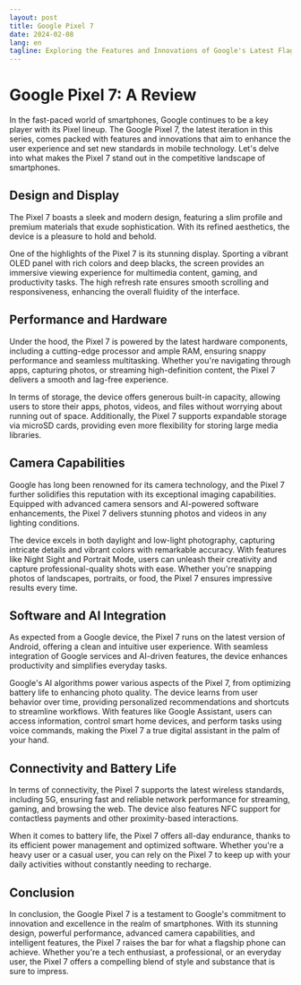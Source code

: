 ```yaml
---
layout: post
title: Google Pixel 7
date: 2024-02-08
lang: en
tagline: Exploring the Features and Innovations of Google's Latest Flagship Phone
---
```


# Google Pixel 7: A Review

In the fast-paced world of smartphones, Google continues to be a key player with its Pixel lineup. The Google Pixel 7, the latest iteration in this series, comes packed with features and innovations that aim to enhance the user experience and set new standards in mobile technology. Let's delve into what makes the Pixel 7 stand out in the competitive landscape of smartphones.

## Design and Display

The Pixel 7 boasts a sleek and modern design, featuring a slim profile and premium materials that exude sophistication. With its refined aesthetics, the device is a pleasure to hold and behold.

One of the highlights of the Pixel 7 is its stunning display. Sporting a vibrant OLED panel with rich colors and deep blacks, the screen provides an immersive viewing experience for multimedia content, gaming, and productivity tasks. The high refresh rate ensures smooth scrolling and responsiveness, enhancing the overall fluidity of the interface.

## Performance and Hardware

Under the hood, the Pixel 7 is powered by the latest hardware components, including a cutting-edge processor and ample RAM, ensuring snappy performance and seamless multitasking. Whether you're navigating through apps, capturing photos, or streaming high-definition content, the Pixel 7 delivers a smooth and lag-free experience.

In terms of storage, the device offers generous built-in capacity, allowing users to store their apps, photos, videos, and files without worrying about running out of space. Additionally, the Pixel 7 supports expandable storage via microSD cards, providing even more flexibility for storing large media libraries.

## Camera Capabilities

Google has long been renowned for its camera technology, and the Pixel 7 further solidifies this reputation with its exceptional imaging capabilities. Equipped with advanced camera sensors and AI-powered software enhancements, the Pixel 7 delivers stunning photos and videos in any lighting conditions.

The device excels in both daylight and low-light photography, capturing intricate details and vibrant colors with remarkable accuracy. With features like Night Sight and Portrait Mode, users can unleash their creativity and capture professional-quality shots with ease. Whether you're snapping photos of landscapes, portraits, or food, the Pixel 7 ensures impressive results every time.

## Software and AI Integration

As expected from a Google device, the Pixel 7 runs on the latest version of Android, offering a clean and intuitive user experience. With seamless integration of Google services and AI-driven features, the device enhances productivity and simplifies everyday tasks.

Google's AI algorithms power various aspects of the Pixel 7, from optimizing battery life to enhancing photo quality. The device learns from user behavior over time, providing personalized recommendations and shortcuts to streamline workflows. With features like Google Assistant, users can access information, control smart home devices, and perform tasks using voice commands, making the Pixel 7 a true digital assistant in the palm of your hand.

## Connectivity and Battery Life

In terms of connectivity, the Pixel 7 supports the latest wireless standards, including 5G, ensuring fast and reliable network performance for streaming, gaming, and browsing the web. The device also features NFC support for contactless payments and other proximity-based interactions.

When it comes to battery life, the Pixel 7 offers all-day endurance, thanks to its efficient power management and optimized software. Whether you're a heavy user or a casual user, you can rely on the Pixel 7 to keep up with your daily activities without constantly needing to recharge.

## Conclusion

In conclusion, the Google Pixel 7 is a testament to Google's commitment to innovation and excellence in the realm of smartphones. With its stunning design, powerful performance, advanced camera capabilities, and intelligent features, the Pixel 7 raises the bar for what a flagship phone can achieve. Whether you're a tech enthusiast, a professional, or an everyday user, the Pixel 7 offers a compelling blend of style and substance that is sure to impress.

